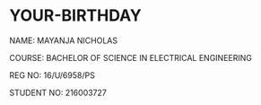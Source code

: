 # YOUR-BIRTHDAY

NAME: MAYANJA NICHOLAS

COURSE: BACHELOR OF SCIENCE IN ELECTRICAL ENGINEERING

REG NO: 16/U/6958/PS

STUDENT NO: 216003727
